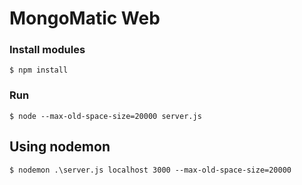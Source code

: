 # MongoMatic Web

### Install modules
```
$ npm install
```

### Run
```
$ node --max-old-space-size=20000 server.js
```

## Using nodemon
```
$ nodemon .\server.js localhost 3000 --max-old-space-size=20000
```